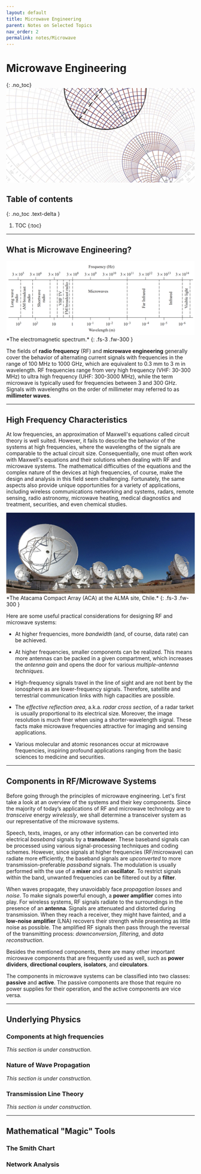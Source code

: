 ```yaml
---
layout: default
title: Microwave Engineering
parent: Notes on Selected Topics
nav_order: 2
permalink: notes/Microwave
---
```


# Microwave Engineering
{: .no_toc}
<img src="\pages\04_Notes\fig\MicrowaveCover.jpg" alt="Cover photo"/>


## Table of contents
{: .no_toc .text-delta }

1. TOC
{:toc}

---
## What is Microwave Engineering?

<img src="\pages\04_Notes\fig\EMspectrum.png" alt="The electromagnetic spectrum"/>
*The electromagnetic spectrum.*
{: .fs-3 .fw-300 }

The fields of **radio frequency** (RF) and **microwave engineering** generally cover the behavior of alternating current signals with frequencies in the range of 100 MHz to 1000 GHz, which are equivalent to 0.3 mm to 3 m in wavelength.
RF frequencies range from very high frequency (VHF: 30-300 MHz) to ultra high frequency (UHF: 300-3000 MHz), while the
term microwave is typically used for frequencies between 3 and 300 GHz. Signals with wavelengths on the
order of millimeter may referred to as **millimeter waves**.

---

## High Frequency Characteristics
At low frequencies, an approximation of Maxwell's equations called circuit theory is well suited. However, it fails to describe the behavior of the systems at high frequencies, where the wavelengths of the signals are comparable to the actual circuit size. Consequentially, one must often work with Maxwell's equations and their solutions when dealing with RF and microwave systems. The mathematical difficulties of the equations and the complex nature of the devices at high frequencies, of course, make the design and analysis in this field seem challenging. Fortunately, the same aspects also provide unique opportunities for a variety of applications, including wireless communications networking and systems, radars, remote sensing, radio astronomy, microwave heating, medical diagnostics and treatment, securities, and even chemical studies.

<img src="\pages\04_Notes\fig\The_Atacama_Compact_Array.jpg" alt="The Atacama Compact Array"/>
*The Atacama Compact Array (ACA) at the ALMA site, Chile.*
{: .fs-3 .fw-300 }

Here are some useful practical considerations for designing RF and microwave systems:

- At higher frequencies, more _bandwidth_ (and, of course, data rate) can be achieved.

- At higher frequencies, smaller components can be realized. This means more antennas can be packed in a given compartment, which increases the _antenna gain_ and opens the door for various _multiple-antenna techniques_.

- High-frequency signals travel in the line of sight and are not bent by the ionosphere as are lower-frequency signals. Therefore, satellite and terrestrial communication links with high capacities are possible.

- The _effective reflection area_, a.k.a. _radar cross section_, of a radar tarket is usually proportional to its electrical size. Moreover, the image resolution is much finer when using a shorter-wavelength signal. These facts make microwave frequencies attractive for imaging and sensing applications.

- Various molecular and atomic resonances occur at microwave frequencies, inspiring profound applications ranging from the basic sciences to medicine and securities.

---
## Components in RF/Microwave Systems
Before going through the principles of microwave engineering. Let's first take a look at an overview of the systems and their key components.
Since the majority of today’s applications of RF and microwave technology are to *transceive* energy *wirelessly*, we shall determine a transceiver system as our representative of the microwave systems.

Speech, texts, images, or any other information can be converted into electrical *baseband* signals by a **transducer**. These baseband signals can be processed using various signal-processing techniques and coding schemes. However, since signals at higher frequencies (RF/microwave) can radiate more efficiently, the baseband signals are *upconverted* to more transmission-preferable *passband* signals. The modulation is usually performed with the use of a **mixer** and an **oscillator**. To restrict signals within the band, unwanted frequencies can be filtered out by a **filter**. 

When waves propagate, they unavoidably face *propagation losses* and *noise*. To make signals powerful enough, a **power amplifier** comes into play. 
For wireless systems, RF signals radiate to the surroundings in the presence of an **antenna**. Signals are attenuated and distorted during transmission. When they reach a receiver, they might have fainted, and a **low-noise amplifier** (LNA) recovers their strength while presenting as little noise as possible. The amplified RF signals then pass through the reversal of the transmitting process: *downconversion*, *filtering*, and *data reconstruction*.

Besides the mentioned components, there are many other important microwave components that are frequently used as well, such as **power dividers**, **directional  couplers**, **isolators**, and **circulators**.

The components in microwave systems can be classified into two classes: **passive** and **active**. The passive components are those that require no power supplies for their operation, and the active components are vice versa.

---
## Underlying Physics
### Components at high frequencies
_This section is under construction._

### Nature of Wave Propagation
_This section is under construction._

### Transmission Line Theory
_This section is under construction._

---
## Mathematical "Magic" Tools
### The Smith Chart

### Network Analysis

### 
